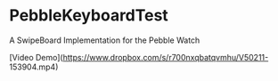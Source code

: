 # PebbleKeyboardTest
A SwipeBoard Implementation for the Pebble Watch

[Video Demo](https://www.dropbox.com/s/r700nxqbatqvmhu/V50211- 153904.mp4)
